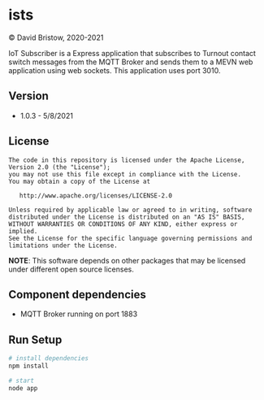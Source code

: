 # ists
&copy; David Bristow, 2020-2021

IoT Subscriber is a Express application that subscribes to Turnout contact switch messages from the MQTT Broker and sends them to a MEVN web application using web sockets. This application uses port 3010.

## Version
* 1.0.3 - 5/8/2021

## License

    The code in this repository is licensed under the Apache License, Version 2.0 (the "License");
    you may not use this file except in compliance with the License.
    You may obtain a copy of the License at

       http://www.apache.org/licenses/LICENSE-2.0

    Unless required by applicable law or agreed to in writing, software
    distributed under the License is distributed on an "AS IS" BASIS,
    WITHOUT WARRANTIES OR CONDITIONS OF ANY KIND, either express or implied.
    See the License for the specific language governing permissions and
    limitations under the License.

**NOTE**: This software depends on other packages that may be licensed under different open source licenses.


## Component dependencies
* MQTT Broker running on port 1883

## Run Setup

``` bash
# install dependencies
npm install

# start
node app
```
